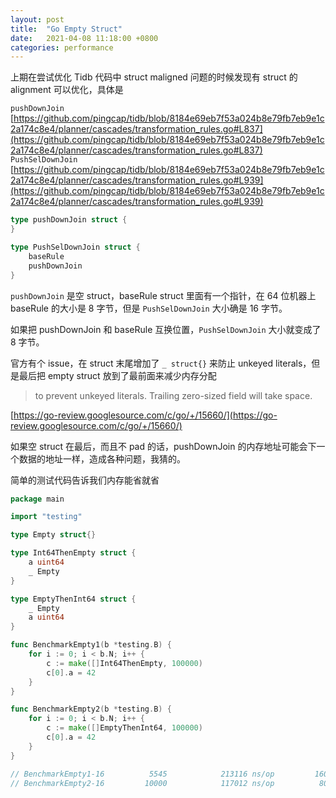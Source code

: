 ```yaml
---
layout: post
title:  "Go Empty Struct"
date:   2021-04-08 11:18:00 +0800
categories: performance
---
```


上期在尝试优化 Tidb 代码中 struct maligned 问题的时候发现有 struct 的 alignment 可以优化，具体是

`pushDownJoin` [https://github.com/pingcap/tidb/blob/8184e69eb7f53a024b8e79fb7eb9e1c2a174c8e4/planner/cascades/transformation_rules.go#L837](https://github.com/pingcap/tidb/blob/8184e69eb7f53a024b8e79fb7eb9e1c2a174c8e4/planner/cascades/transformation_rules.go#L837)
`PushSelDownJoin` [https://github.com/pingcap/tidb/blob/8184e69eb7f53a024b8e79fb7eb9e1c2a174c8e4/planner/cascades/transformation_rules.go#L939](https://github.com/pingcap/tidb/blob/8184e69eb7f53a024b8e79fb7eb9e1c2a174c8e4/planner/cascades/transformation_rules.go#L939)

```go
type pushDownJoin struct {
}

type PushSelDownJoin struct {
	baseRule
	pushDownJoin
}

```

`pushDownJoin` 是空 struct，baseRule struct 里面有一个指针，在 64 位机器上 baseRule 的大小是 8 字节，但是
`PushSelDownJoin` 大小确是 16 字节。

如果把 pushDownJoin 和 baseRule 互换位置，`PushSelDownJoin` 大小就变成了 8 字节。

官方有个 issue，在 struct 末尾增加了 `_ struct{}` 来防止 unkeyed literals，但是最后把 empty struct 放到了最前面来减少内存分配

> to prevent unkeyed literals. Trailing zero-sized field will take space.

[https://go-review.googlesource.com/c/go/+/15660/](https://go-review.googlesource.com/c/go/+/15660/)

如果空 struct 在最后，而且不 pad 的话，pushDownJoin 的内存地址可能会下一个数据的地址一样，造成各种问题，我猜的。

简单的测试代码告诉我们内存能省就省

```go
package main

import "testing"

type Empty struct{}

type Int64ThenEmpty struct {
	a uint64
	_ Empty
}

type EmptyThenInt64 struct {
	_ Empty
	a uint64
}

func BenchmarkEmpty1(b *testing.B) {
	for i := 0; i < b.N; i++ {
		c := make([]Int64ThenEmpty, 100000)
		c[0].a = 42
	}
}

func BenchmarkEmpty2(b *testing.B) {
	for i := 0; i < b.N; i++ {
		c := make([]EmptyThenInt64, 100000)
		c[0].a = 42
	}
}

// BenchmarkEmpty1-16          5545            213116 ns/op         1605664 B/op          1 allocs/op
// BenchmarkEmpty2-16         10000            117012 ns/op          802830 B/op          1 allocs/op

```


